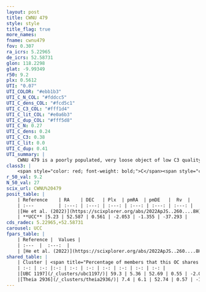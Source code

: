 ```yaml
---
layout: post
title: CWNU 479
style: style
title_flag: true
more_names: 
fname: cwnu479
fov: 0.307
ra_icrs: 5.22965
de_icrs: 52.58731
glon: 118.2298
glat: -9.99349
r50: 9.2
plx: 0.5612
UTI: "0.07"
UTI_COLOR: "#ebb1b3"
UTI_C_N_COL: "#fddcc5"
UTI_C_dens_COL: "#fcd5c1"
UTI_C_C3_COL: "#fff1d4"
UTI_C_lit_COL: "#e0a6b3"
UTI_C_dup_COL: "#fff5d8"
UTI_C_N: 0.27
UTI_C_dens: 0.24
UTI_C_C3: 0.38
UTI_C_lit: 0.0
UTI_C_dup: 0.41
UTI_summary: |
    CWNU 479 is a poorly populated, very loose object of low C3 quality. It was recently reported in the literature.<br><br><span style="color: #99180f; font-weight: bold;">Warning: </span>This is possibly a duplicated object, which shares a significant percentage of members with at least one previously reported entry.
class3: |
    <span style="color: red; font-weight: bold;">C</span><span style="color: #FFC300; font-weight: bold;">B</span>
r_50_val: 9.2
N_50_val: 27
scix_url: CWNU%20479
posit_table: |
    | Reference    | RA    | DEC   | Plx  | pmRA  | pmDE   |  Rv  |
    | :---         | :---: | :---: | :---: | :---: | :---: | :---: |
    |[He et al. (2022)](https://scixplorer.org/abs/2022ApJS..260....8H) | 5.224 | 52.613 | 0.57 | -2.11 | -1.41 | -- |
    | **UCC** |5.23 | 52.587 | 0.561 | -2.053 | -1.355 | -37.293 | 
cds_radec: 5.22965,+52.58731
carousel: UCC
fpars_table: |
    | Reference |  Values |
    | :---  |  :---:  |
    | [He et al. (2022)](https://scixplorer.org/abs/2022ApJS..260....8H) | `AG=0.7, m-M=11.8, logAge=7.0, Z=0.034` |
shared_table: |
    | Cluster | <span title="Percentage of members that this OC shares with the ones listed">%</span>   | RA   | DEC   | Plx   | pmRA  | pmDE  | Rv | UTI |
    | :-: | :-: |:-: | :-: | :-: | :-: | :-: | :-: | :-: |
    |[UBC 1197](/_clusters/ubc1197/)| 59.3 | 5.36 | 52.69 | 0.55 | -2.02 | -1.35 | -37.29 |0.12 |
    |[Theia 2936](/_clusters/theia2936/)| 7.4 | 6.1 | 52.74 | 0.57 | -1.99 | -1.32 | -37.72 |0.01 |
---
```

